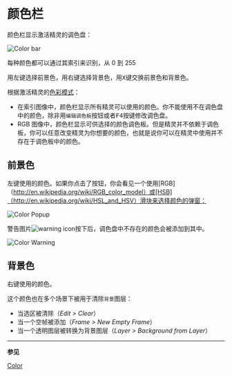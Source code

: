 # 颜色栏

颜色栏显示激活精灵的调色盘：

![Color bar](color-bar/color-bar.png)

每种颜色都可以通过其索引来识别，从 0 到 255

用<kbd>左键</kbd>选择前景色，用<kbd>右键</kbd>选择背景色，用<kbd>X</kbd>键交换前景色和背景色。

根据激活精灵的[色彩模式](color-mode.md)：

- 在索引图像中，颜色栏显示所有精灵可以使用的颜色。你不能使用不在调色盘中的颜色，除非用`编辑调色板`按钮或者<kbd>F4</kbd>按键修改调色盘。
- RGB 图像中，颜色栏显示可供选择的颜色调色板。但是精灵并不依赖于调色板，你可以任意改变精灵为你想要的颜色，也就是说你可以在精灵中使用并不存在于调色板中的颜色。

## 前景色

<kbd>左键</kbd>使用的颜色。如果你点击了按钮，你会看见一个使用[RGB]（http://en.wikipedia.org/wiki/RGB_color_model）或[HSB]（http://en.wikipedia.org/wiki/HSL_and_HSV）滑块来选择颜色的弹窗：

![Color Popup](color-bar/color-popup.png)

警告图片![warning icon](color-bar/color-warning-icon.png)按下后，调色盘中不存在的颜色会被添加到其中。

![Color Warning](color-bar/color-warning.png)

## 背景色

<kbd>右键</kbd>使用的颜色。

这个颜色也在多个场景下被用于清除`背景`图层：

- 当选区被清除（_Edit > Clear_）
- 当一个空帧被添加（_Frame > New Empty Frame_）
- 当一个透明图层被转换为背景图层（_Layer > Background from Layer_）

---

**参见**

[Color](color.md)

